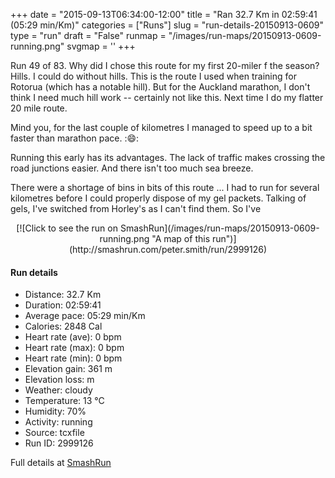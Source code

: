 +++
date = "2015-09-13T06:34:00-12:00"
title = "Ran 32.7 Km in 02:59:41 (05:29 min/Km)"
categories = ["Runs"]
slug = "run-details-20150913-0609"
type = "run"
draft = "False"
runmap = "/images/run-maps/20150913-0609-running.png"
svgmap = '<polyline points="44 48, 46 44, 42 43, 38 45, 30 51, 22 53, 21 52, 20 50, 18 48, 16 48, 12 49, 7 48, 5 44, 0 39, 2 38, 6 37, 13 34, 13 34, 17 30, 23 30, 23 23, 24 20, 26 19, 27 20, 26 23, 27 24, 27 24, 29 26, 30 27, 36 29, 36 29, 37 28, 37 28, 39 24, 43 21, 44 21, 44 22, 40 25, 47 27, 58 30, 61 31, 67 33, 78 33, 84 38, 88 39, 92 38, 93 40, 96 40, 97 42, 97 43, 97 44, 100 47, 98 49, 96 50, 94 53, 93 54, 92 59, 91 61, 90 62, 91 65, 89 68, 88 74, 84 77, 83 77, 78 80, 59 81, 55 80, 51 79, 17 71, 15 71, 11 65, 9 64, 8 61, 8 59, 8 56, 10 56, 16 55, 21 55, 22 55, 28 55, 31 54, 35 51">'
+++

Run 49 of 83. Why did I chose this route for my first 20-miler f the season?  Hills. I could do without hills. This is the route I used when training for Rotorua (which has a notable hill). But for the Auckland marathon, I don't think I need much hill work --  certainly not like this. Next time I do my flatter 20 mile route. 

Mind you, for the last couple of kilometres I managed to speed up to a bit faster than marathon pace. ::smile::


Running this early has its advantages. The lack of traffic makes crossing the road junctions easier. And there isn't too much sea breeze. 

There were a shortage of bins in bits of this route ... I had to run for several kilometres before I could properly dispose of my gel packets. Talking of gels, I've switched from Horley's as I can't find them. So I've

<!--more-->

<center>
[![Click to see the run on SmashRun](/images/run-maps/20150913-0609-running.png "A map of this run")](http://smashrun.com/peter.smith/run/2999126)
</center>

#### Run details

* Distance: 32.7 Km
* Duration: 02:59:41
* Average pace: 05:29 min/Km
* Calories: 2848 Cal
* Heart rate (ave): 0 bpm
* Heart rate (max): 0 bpm
* Heart rate (min): 0 bpm
* Elevation gain: 361 m
* Elevation loss:  m
* Weather: cloudy
* Temperature: 13 &deg;C
* Humidity: 70%
* Activity: running
* Source: tcxfile
* Run ID: 2999126

Full details at [SmashRun](http://smashrun.com/peter.smith/run/2999126)